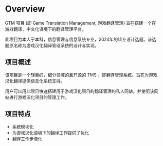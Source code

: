 # Overview

GTM 项目 (即 Game Translation Management, 游戏翻译管理) 旨在搭建一个在游戏翻译，中文化语境下的翻译管理平台。

此项目为本人于本科，信息管理与信息系统专业，2024年的毕业设计选题。该选题原名称为游戏汉化翻译管理系统的设计与实现。

## 项目概述

该项目是一个轻量的，细分领域的且开源的 TMS ，即翻译管理系统。旨在为游戏汉化翻译提供信息化系统支持。

用户可以用此项目快速搭建用于游戏汉化项目的翻译管理的私人网站。并使用该网站进行游戏汉化项目的管理工作。

## 项目特点

- 系统模块化
- 为游戏汉化语境下的翻译工作提供了优化
- 翻译工作步骤化
